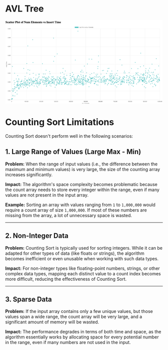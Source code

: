 # AVL Tree
![alt text](Screenshot_1.png)

# Counting Sort Limitations

Counting Sort doesn't perform well in the following scenarios:

## 1. Large Range of Values (Large Max - Min)
**Problem:** When the range of input values (i.e., the difference between the maximum and minimum values) is very large, the size of the counting array increases significantly.

**Impact:** The algorithm's space complexity becomes problematic because the count array needs to store every integer within the range, even if many values are not present in the input array.

**Example:** Sorting an array with values ranging from `1` to `1,000,000` would require a count array of size `1,000,000`. If most of these numbers are missing from the array, a lot of unnecessary space is wasted.

---

## 2. Non-Integer Data
**Problem:** Counting Sort is typically used for sorting integers. While it can be adapted for other types of data (like floats or strings), the algorithm becomes inefficient or even unusable when working with such data types.

**Impact:** For non-integer types like floating-point numbers, strings, or other complex data types, mapping each distinct value to a count index becomes more difficult, reducing the effectiveness of Counting Sort.

---

## 3. Sparse Data
**Problem:** If the input array contains only a few unique values, but those values span a wide range, the count array will be very large, and a significant amount of memory will be wasted.

**Impact:** The performance degrades in terms of both time and space, as the algorithm essentially works by allocating space for every potential number in the range, even if many numbers are not used in the input.

